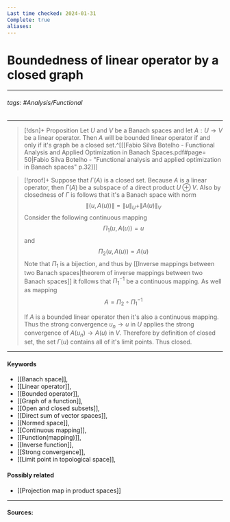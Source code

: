 ```yaml
---
Last time checked: 2024-01-31
Complete: true
aliases:
---
```

# Boundedness of linear operator by a closed graph
***
###### tags: #Analysis/Functional 
***
>[!dsn]+ Proposition
>Let $U$ and $V$ be a Banach spaces and let $A:U\to V$ be a linear operator. Then $A$ will be bounded linear operator if and only if it's graph be a closed set.^[[[Fabio Silva Botelho - Functional Analysis and Applied Optimization in Banach Spaces.pdf#page= 50|Fabio Silva Botelho - "Functional analysis and applied optimization in Banach spaces" p.32]]]

>[!proof]+
>Suppose that $\Gamma(A)$ is a closed set. Because $A$ is a linear operator, then $\Gamma(A)$ be a subspace of a direct product $U\oplus V$. Also by closedness of $\Gamma$ is follows that it's a Banach space with norm $$\|(u,A(u))\|=\|u\|_{U}+\|A(u)\|_{V}$$ 
>Consider the following continuous mapping 
>$$\Pi_{1}(u,A(u))=u$$
>and
>$$\Pi_{2}(u,A(u))=A(u)$$
>Note that $\Pi_{1}$ is a bijection, and thus by [[Inverse mappings between two Banach spaces|theorem of inverse mappings between two Banach spaces]] it follows that $\Pi_{1}^{-1}$ be a continuous mapping. As well as mapping 
>$$A=\Pi_{2}\circ\Pi_{1}^{-1}$$
>
>If $A$ is a bounded linear operator then it's also a continuous mapping. Thus the strong convergence $u_{n}\to u$ in $U$ applies the strong convergence of $A(u_{n})\to A(u)$ in $V$. 
>Therefore by definition of closed set, the set $\Gamma(u)$ contains all of it's limit points. Thus closed.  
***
#### Keywords
- [[Banach space]],
- [[Linear operator]],
- [[Bounded operator]],
- [[Graph of a function]],
- [[Open and closed subsets]],
- [[Direct sum of vector spaces]],
- [[Normed space]],
- [[Continuous mapping]],
- [[Function(mapping)]],
- [[Inverse function]],
- [[Strong convergence]],
- [[Limit point in topological space]],
#### Possibly related
- [[Projection map in product spaces]]
***
#### Sources: